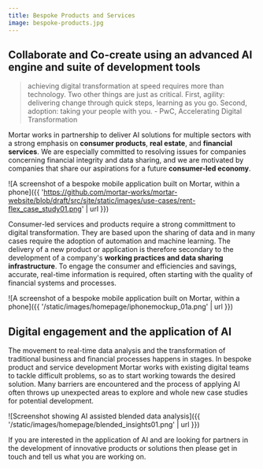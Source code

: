 ```yaml
---
title: Bespoke Products and Services
image: bespoke-products.jpg
---
```


Collaborate and Co-create using an advanced AI engine and suite of development tools
-----------------------------------------------------------------------------------------------------

> achieving digital transformation at speed requires more than technology. Two other things are just as critical. First, agility: delivering change through quick steps, learning as you go. Second, adoption: taking your people with you.   - PwC, Accelerating Digital Transformation

Mortar works in partnership to deliver AI solutions for multiple sectors with a strong emphasis on **consumer products**, **real estate**, and **financial services**. We are especially committed to resolving issues for companies concerning financial integrity and data sharing, and we are motivated by companies that share our aspirations for a future **consumer-led economy**.

![A screenshot of a bespoke mobile application built on Mortar, within a phone]({{ 'https://github.com/mortar-works/mortar-website/blob/draft/src/site/static/images/use-cases/rent-flex_case_study01.png' | url }})

Consumer-led services and products require a strong committment to digital transformation. They are based upon the sharing of data and in many cases require the adoption of automation and machine learning. The delivery of a new product or application is therefore secondary to the development of a company's **working practices and data sharing infrastructure**. To engage the consumer and efficiencies and savings, accurate, real-time information is required, often starting with the quality of financial systems and processes.

![A screenshot of a bespoke mobile application built on Mortar, within a phone]({{ '/static/images/homepage/iphonemockup_01a.png' | url }})

Digital engagement and the application of AI
-----------------------------------------------------------------------------------------------------

The movement to real-time data analysis and the transformation of traditional business and financial processes happens in stages. In bespoke product and service development Mortar works with existing digital teams to tackle difficult problems, so as to start working towards the desired solution. Many barriers are encountered and the process of applying AI often throws up unexpected areas to explore and whole new case studies for potential development.

![Screenshot showing AI assisted blended data analysis]({{ '/static/images/homepage/blended_insights01.png' | url }})

If you are interested in the application of AI and are looking for partners in the development of innovative products or solutions then please get in touch and tell us what you are working on.


